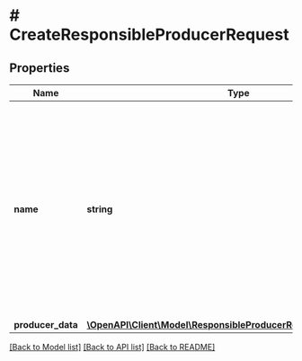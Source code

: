 # # CreateResponsibleProducerRequest

## Properties

Name | Type | Description | Notes
------------ | ------------- | ------------- | -------------
**name** | **string** | Internal name of responsible producer in dictionary (visible only to you). Can&#39;t start or end with whitespace. Can&#39;t contain whitespaces other than space. Can&#39;t contain multiple spaces in a row. | [optional]
**producer_data** | [**\OpenAPI\Client\Model\ResponsibleProducerResponseProducerData**](ResponsibleProducerResponseProducerData.md) |  | [optional]

[[Back to Model list]](../../README.md#models) [[Back to API list]](../../README.md#endpoints) [[Back to README]](../../README.md)
